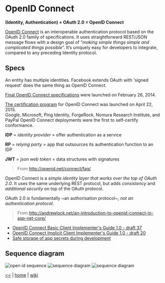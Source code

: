 # OpenID Connect

**(Identity, Authentication) + OAuth 2.0 = OpenID Connect**

[OpenID Connect](http://openid.net/connect/) is an interoperable authentication protocol based on the OAuth 2.0 family of specifications. 
It uses straightforward REST/JSON message flows with a design goal of “_making simple things simple and complicated things possible_”. 
It’s uniquely easy for developers to integrate, compared to any preceding Identity protocol. 


## Specs

An entity has multiple identities. Facebook extends OAuth with 'signed request' does the same thing as OpenID Connect.  

[Final OpenID Connect specifications](http://openid.net/2014/02/26/the-openid-foundation-launches-the-openid-connect-standard/) were launched on February 26, 2014.  

[The certification program](http://openid.net/2015/04/17/openid-connect-certification-program/) for OpenID Connect was launched on April 22, 2015.  
Google, Microsoft, Ping Identity, ForgeRock, Nomura Research Institute, and PayPal OpenID Connect deployments were the first to self-certify conformance. 

**IDP** = _identity provider_ = offer authentication as a service 

**RP** = _relying party_ = app that outsources its authentication function to an IDP 

**JWT** = _json web token_ = data structures with signatures 

> From <http://openid.net/connect/faq/>  

OpenID Connect is a _simple identity layer that works over the top of OAuth 2.0_. It uses the same underlying REST protocol, but adds _consistency_ and _additional security_ on top of the OAuth protocol.  

OAuth 2.0 _is_ fundamentally ~an authorisation protocol~, _not an authentication protocol_.

> From <http://andrewlock.net/an-introduction-to-openid-connect-in-asp-net-core/>  

+ [OpenID Connect Basic Client Implementer's Guide 1.0 - draft 37](http://openid.net/specs/openid-connect-basic-1_0.html)
+ [OpenID Connect Implicit Client Implementer's Guide 1.0 - draft 20](http://openid.net/specs/openid-connect-implicit-1_0.html)
+ [Safe storage of app secrets during development](https://docs.microsoft.com/en-us/aspnet/core/security/app-secrets)

## Sequence diagram
![open id sequence](https://s6rk0g-ch3302.files.1drv.com/y4mNlGp93qrvJ_Zsh0EZb_q8a5oi5KVzi76opEWIHT_N7coyJXfQCinzEerB7XgEkd7nvesdWUdMkIm95CNm25mULv3en1CVceZ-24JfV-QeJJflUtN6z76Mu5iM_-h4fOTNGhdyabt9jhndBx9CfnN7XXGDC0eztDBZAIRY8GbjX_kUfIba5FOxnQ5ogDEaf4uGxjjKxv5GNWmHdZuSjymEw?width=811&height=801&cropmode=none)
![sequence diagram](https://1drv.ms/i/s!As0cxZAk26SzjMAaEByL2Qz0DLP5LA)
![sequence diagram](https://g7ucqw.by3302.livefilestore.com/y3mf3_zYz2mPPB2h0Qjk7xv94b29SkaoGo__Xj2UJYS7TmwNCTNfqykyIlZi75yqYTSMpHGYGL6rsLEr6_xo20Yu7ERtYNBojf0sTiDcw_KwNMSpCwxPQxEBFMUU-oFbNDl_HwHmGbonXe5NUmdXKm52ge6QZaIKTxmBsN3iBV9Yjg?width=811&height=801&cropmode=none)



[<<](../ASP.md)
|
[home](https://github.com/illegitimis/Tutorial/)
|
[wiki](https://github.com/illegitimis/Tutorial/wiki)
